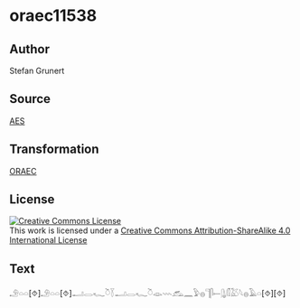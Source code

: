 # oraec11538

## Author

Stefan Grunert

## Source

[AES](https://github.com/simondschweitzer/aes)

## Transformation

[ORAEC](https://oraec.github.io/)

## License

<a rel="license" href="http://creativecommons.org/licenses/by-sa/4.0/"><img alt="Creative Commons License" style="border-width:0" src="https://i.creativecommons.org/l/by-sa/4.0/88x31.png" /></a><br />This work is licensed under a <a rel="license" href="http://creativecommons.org/licenses/by-sa/4.0/">Creative Commons Attribution-ShareAlike 4.0 International License</a>

## Text

𓄂𓏏𓏏[⯑]𓄂𓏏𓏏[⯑]𓂝𓂋𓆑𓎤𓇅𓂝𓂋𓆑𓎤𓁼𓇠𓃹𓈖𓅱𓐍𓊹𓋴𓍿𓊮𓏁𓅷𓆩𓐍𓄿𓏏[⯑][⯑]<br>
